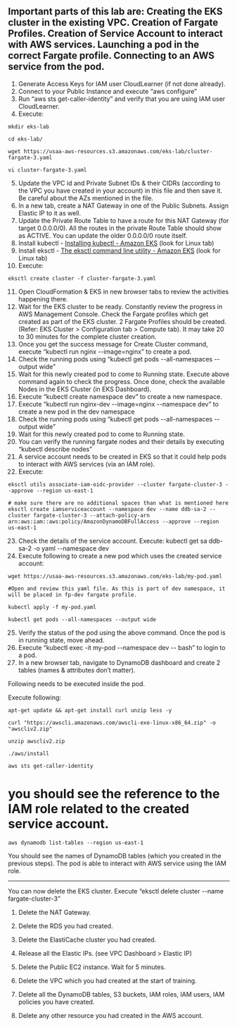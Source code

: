 Important parts of this lab are: 
Creating the EKS cluster in the existing VPC. 
Creation of Fargate Profiles.
Creation of Service Account to interact with AWS services.
Launching a pod in the correct Fargate profile. 
Connecting to an AWS service from the pod. 
----------------------------------------

1. Generate Access Keys for IAM user CloudLearner (if not done already). 
1. Connect to your Public Instance and execute “aws configure”
1. Run “aws sts get-caller-identity” and verify that you are using IAM user CloudLearner.
1. Execute: 

```console
mkdir eks-lab

cd eks-lab/

wget https://usaa-aws-resources.s3.amazonaws.com/eks-lab/cluster-fargate-3.yaml

vi cluster-fargate-3.yaml
```

5. Update the VPC id and Private Subnet IDs & their CIDRs (according to the VPC you have created in your account) in this file and then save it. Be careful about the AZs mentioned in the file. 
6. In a new tab, create a NAT Gateway in one of the Public Subnets. Assign Elastic IP to it as well. 
7. Update the Private Route Table to have a route for this NAT Gateway (for target 0.0.0.0/0). All the routes in the private Route Table should show as ACTIVE. You can update the older 0.0.0.0/0 route itself.
8. Install kubectl  - [Installing kubectl - Amazon EKS](https://docs.aws.amazon.com/eks/latest/userguide/install-kubectl.html)  (look for Linux tab)
9. Install eksctl - [The eksctl command line utility - Amazon EKS](https://docs.aws.amazon.com/eks/latest/userguide/eksctl.html) (look for Linux tab)
10. Execute:
```console
eksctl create cluster -f cluster-fargate-3.yaml
```
11. Open CloudFormation & EKS in new browser tabs to review the activities happening there.
12. Wait for the EKS cluster to be ready. Constantly review the progress in AWS Management Console. Check the Fargate profiles which get created as part of the EKS cluster.  2 Fargate Profiles should be created. (Refer: EKS Cluster > Configuration tab > Compute tab). It may take 20 to 30 minutes for the complete cluster creation. 
13. Once you get the success message for Create Cluster command, execute “kubectl run nginx --image=nginx” to create a pod. 
14. Check the running pods using “kubectl get pods --all-namespaces --output wide”
15. Wait for this newly created pod to come to Running state. Execute above command again to check the progress. Once done, check the available Nodes in the EKS Cluster (in EKS Dashboard). 
16. Execute “kubectl create namespace dev” to create a new namespace.
17. Execute “kubectl run nginx-dev --image=nginx --namespace dev” to create a new pod in the dev namespace 
18. Check the running pods using “kubectl get pods --all-namespaces --output wide”
19. Wait for this newly created pod to come to Running state. 
20. You can verify the running fargate nodes and their details by executing “kubectl describe nodes” 
21. A service account needs to be created in EKS so that it could help pods to interact with AWS services (via an IAM role). 
22. Execute: 
```console
eksctl utils associate-iam-oidc-provider --cluster fargate-cluster-3 --approve --region us-east-1

# make sure there are no additional spaces than what is mentioned here
eksctl create iamserviceaccount --namespace dev --name ddb-sa-2 --cluster fargate-cluster-3 --attach-policy-arn arn:aws:iam::aws:policy/AmazonDynamoDBFullAccess --approve --region us-east-1
```

23. Check the details of the service account. Execute: 
kubectl get sa ddb-sa-2 -o yaml --namespace dev
24. Execute following to create a new pod which uses the created service account: 
```console
wget https://usaa-aws-resources.s3.amazonaws.com/eks-lab/my-pod.yaml

#Open and review this yaml file. As this is part of dev namespace, it will be placed in fp-dev fargate profile.

kubectl apply -f my-pod.yaml 

kubectl get pods --all-namespaces --output wide
```

25. Verify the status of the pod using the above command. Once the pod is in running state, move ahead. 
26. Execute “kubectl exec -it my-pod --namespace dev -- bash” to login to a pod.
27. In a new browser tab, navigate to DynamoDB dashboard and create 2 tables (names & attributes don’t matter).

Following needs to be executed inside the pod.

Execute following: 
```console
apt-get update && apt-get install curl unzip less -y

curl "https://awscli.amazonaws.com/awscli-exe-linux-x86_64.zip" -o "awscliv2.zip"

unzip awscliv2.zip

./aws/install

aws sts get-caller-identity
```
# you should see the reference to the IAM role related to the created service account.

```console
aws dynamodb list-tables --region us-east-1
```

You should see the names of DynamoDB tables (which you created in the previous steps). The pod is able to interact with AWS service using the IAM role. 

--------------------

You can now delete the EKS cluster. 
Execute “eksctl delete cluster --name fargate-cluster-3”


1. Delete the NAT Gateway.
1. Delete the RDS you had created.
1. Delete the ElastiCache cluster you had created.
1. Release all the Elastic IPs. (see VPC Dashboard > Elastic IP)

1. Delete the Public EC2 instance. Wait for 5 minutes. 

1. Delete the VPC which you had created at the start of training. 

1. Delete all the DynamoDB tables, S3 buckets, IAM roles, IAM users, IAM policies you have created. 

1. Delete any other resource you had created in the AWS account.